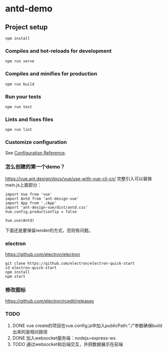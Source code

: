 # antd-demo

## Project setup
```
npm install
```

### Compiles and hot-reloads for development
```
npm run serve
```

### Compiles and minifies for production
```
npm run build
```

### Run your tests
```
npm run test
```

### Lints and fixes files
```
npm run lint
```

### Customize configuration
See [Configuration Reference](https://cli.vuejs.org/config/).


### 怎么创建的第一个demo？

https://vue.ant.design/docs/vue/use-with-vue-cli-cn/
完整引入可以替换main.js上面部分：
```
import Vue from 'vue'
import Antd from 'ant-design-vue'
import App from './App'
import 'ant-design-vue/dist/antd.css'
Vue.config.productionTip = false

Vue.use(Antd)
```
下面还是要保留render的方式，否则有问题。

### electron

https://github.com/electron/electron
```
git clone https://github.com/electron/electron-quick-start
cd electron-quick-start
npm install
npm start
```

### 修改图标

https://github.com/electron/rcedit/releases


### TODO

1. DONE vue create的项目在vue.config.js中加入publicPath:"./"参数确保build出来的是相对路径
1. DONE 加入websocket服务端：nodejs+express-ws
1. TODO 通过websocket和后端交互，并把数据展示在前端
